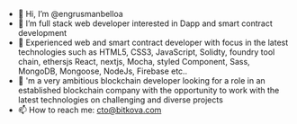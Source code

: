 - 👋 Hi, I’m @engrusmanbelloa
- 👀 I’m full stack web developer interested in Dapp and smart contract development 
- 🌱 Experienced web and smart contract developer with focus in the latest technologies such as HTML5, CSS3, JavaScript, Solidty, foundry tool chain, ethersjs React, nextjs, Mocha, styled Component, Sass, MongoDB, Mongoose, NodeJs, Firebase etc..
- 💞️ 'm a very ambitious blockchain developer looking for a role in an established blockchain company with the opportunity to work with the latest technologies on challenging and diverse projects
- 📫 How to reach me: cto@bitkova.com

<!---
engrusmanbelloa/engrusmanbelloa is a ✨ special ✨ repository because its `README.md` (this file) appears on your GitHub profile.
You can click the Preview link to take a look at your changes.
--->
